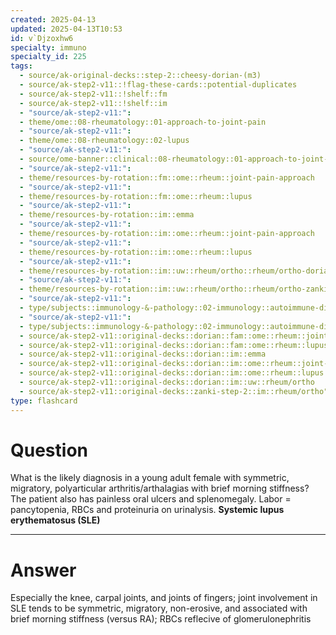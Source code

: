 ```yaml
---
created: 2025-04-13
updated: 2025-04-13T10:53
id: v`Djzoxhw6
specialty: immuno
specialty_id: 225
tags:
  - source/ak-original-decks::step-2::cheesy-dorian-(m3)
  - source/ak-step2-v11::!flag-these-cards::potential-duplicates
  - source/ak-step2-v11::!shelf::fm
  - source/ak-step2-v11::!shelf::im
  - "source/ak-step2-v11:": 
  - theme/ome::08-rheumatology::01-approach-to-joint-pain
  - "source/ak-step2-v11:": 
  - theme/ome::08-rheumatology::02-lupus
  - "source/ak-step2-v11:": 
  - source/ome-banner::clinical::08-rheumatology::01-approach-to-joint-pain
  - "source/ak-step2-v11:": 
  - theme/resources-by-rotation::fm::ome::rheum::joint-pain-approach
  - "source/ak-step2-v11:": 
  - theme/resources-by-rotation::fm::ome::rheum::lupus
  - "source/ak-step2-v11:": 
  - theme/resources-by-rotation::im::emma
  - "source/ak-step2-v11:": 
  - theme/resources-by-rotation::im::ome::rheum::joint-pain-approach
  - "source/ak-step2-v11:": 
  - theme/resources-by-rotation::im::ome::rheum::lupus
  - "source/ak-step2-v11:": 
  - theme/resources-by-rotation::im::uw::rheum/ortho::rheum/ortho-dorian
  - "source/ak-step2-v11:": 
  - theme/resources-by-rotation::im::uw::rheum/ortho::rheum/ortho-zanki
  - "source/ak-step2-v11:": 
  - type/subjects::immunology-&-pathology::02-immunology::autoimmune-disorders::systemic-lupus-erythematosus
  - "source/ak-step2-v11:": 
  - type/subjects::immunology-&-pathology::02-immunology::autoimmune-disorders::systemic-lupus-erythematosus::pathophysiology
  - source/ak-step2-v11::original-decks::dorian::fam::ome::rheum::joint-pain-approach
  - source/ak-step2-v11::original-decks::dorian::fam::ome::rheum::lupus
  - source/ak-step2-v11::original-decks::dorian::im::emma
  - source/ak-step2-v11::original-decks::dorian::im::ome::rheum::joint-pain-approach
  - source/ak-step2-v11::original-decks::dorian::im::ome::rheum::lupus
  - source/ak-step2-v11::original-decks::dorian::im::uw::rheum/ortho
  - source/ak-step2-v11::original-decks::zanki-step-2::im::rheum/ortho"
type: flashcard
---
```


# Question
What is the likely diagnosis in a young adult female with symmetric, migratory, polyarticular arthritis/arthalagias with brief morning stiffness? The patient also has painless oral ulcers and splenomegaly.   Labor = pancytopenia, RBCs and proteinuria on urinalysis.     **Systemic lupus erythematosus (SLE)**

---

# Answer
Especially the knee, carpal joints, and joints of fingers; joint involvement in SLE tends to be symmetric, migratory, non-erosive, and associated with brief morning stiffness (versus RA); RBCs reflecive of glomerulonephritis